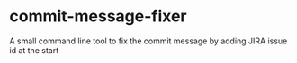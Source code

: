 # commit-message-fixer
A small command line tool to fix the commit message by adding JIRA issue id at the start
